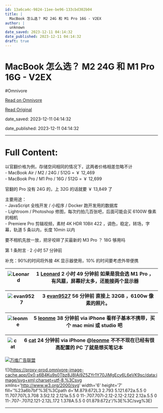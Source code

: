 ```yaml
---
id: 13a6ca4c-9824-11ee-be96-133cbd302b04
title: |
  MacBook 怎么选？ M2 24G 和 M1 Pro 16G - V2EX
author: |
  unknown
date_saved: 2023-12-11 04:14:32
date_published: 2023-12-11 04:14:32
draft: true
---
```


# MacBook 怎么选？ M2 24G 和 M1 Pro 16G - V2EX
#Omnivore

[Read on Omnivore](https://omnivore.app/me/mac-book-m-2-24-g-m-1-pro-16-g-v-2-ex-18c58ef35b4)

[Read Original](https://www.v2ex.com/t/999442)

date_saved: 2023-12-11 04:14:32

date_published: 2023-12-11 04:14:32

--- 

# Full Content: 

以官翻价格为例，存储空间相同的情况下，这两者价格相差忽略不计  
\- MacBook Air / M2 / 24G / 512G = ￥ 12,469  
\- MacBook Pro / M1 Pro / 16G / 512G = ￥ 12,699

官翻的 Pro 没有 24G 的，上 32G 的话就要 ￥ 13,849 了

主要用途：  
\- JavaScript 全栈开发 / 小程序 / Docker 跑开发用的数据库  
\- Lightroom / Photoshop 修图，每次约拍几百张吧，后面可能会买 6100W 像素的相机  
\- Premiere Pro 剪辑视频，素材 4K HDR 10Bit 422 ，调色，稳定，转场，字幕，轨道 5 条以内，长度 10min 以内

要不相机先放一放，把牙咬碎了买最新的 M3 Pro ？ 18G 够用吗

第 1 条附言 · 2 小时 57 分钟前

补充：90%的时间将外接 4K 显示器使用，10% 的时间要考虑外带便携

| ![Leonard](https://proxy-prod.omnivore-image-cache.app/0x0,sYuZdDi-6uJ_JKmIu6cqYP1cL1K-7KXpkKd7u89f1q8c/https://cdn.v2ex.com/avatar/4174/e6b0/89202_normal.png?m=1648864294) | 1 **[Leonard](https://www.v2ex.com/member/Leonard)** 2 小时 49 分钟前 如果是我会选 M1 Pro ，有风扇，屏幕好太多，还能接两个显示器 |
| ---------------------------------------------------------------------------------------------------------------------------------------------------------------------------- | -------------------------------------------------------------------------------------------------- |

| ![evan9527](https://proxy-prod.omnivore-image-cache.app/0x0,s6TLXW8D5ESnu57NwCRJPu2d67cV2zgKEgxE1_qKTgYE/https://cdn.v2ex.com/gravatar/8dc6aa5e01a460f055d1ecb78c04086c?s=48&d=retro) | 3 **[evan9527](https://www.v2ex.com/member/evan9527)** 56 分钟前 直接上 32GB ，6100w 像素的照片。 |
| ------------------------------------------------------------------------------------------------------------------------------------------------------------------------------------- | ------------------------------------------------------------------------------------ |

| ![leonme](https://proxy-prod.omnivore-image-cache.app/0x0,sc7QQvNgHFem85YskL86QIi2CfrFhPCsPLWxSpQklKys/https://cdn.v2ex.com/avatar/62e1/4cd4/316569_normal.png?m=1657810969) | 5 **[leonme](https://www.v2ex.com/member/leonme)** 38 分钟前 via iPhone 看样子基本不携带，买个 mac mini 或 studio 吧 |
| ---------------------------------------------------------------------------------------------------------------------------------------------------------------------------- | ---------------------------------------------------------------------------------------------------- |

| ![cat](https://proxy-prod.omnivore-image-cache.app/0x0,sFZqSNsBcpDZ7_nGZpLKpcira8aJ52X4mmzaB2D5qFfs/https://cdn.v2ex.com/avatar/eac6/547c/84153_normal.png?m=1417140800) | 6 **[cat](https://www.v2ex.com/member/cat)** 24 分钟前 via iPhone @[leonme](https://www.v2ex.com/member/leonme) 不不不现在已经有很高配置的 PC 了就是想买笔记本 |
| ------------------------------------------------------------------------------------------------------------------------------------------------------------------------ | -------------------------------------------------------------------------------------------------------------------------------------- |

[](https://wwads.cn/click/bait)[![万维广告联盟](https://proxy-prod.omnivore-image-cache.app/130x0,sQZCiJD8Gza9iH1vnhhGOUjfAviUjgukZ37oPJNYWIGI/https://cdn.wwads.cn/creatives/TJiqU9LJrfPyyBbauAna1Lptzb4pf9CYdWn8FTCs.jpg)](https://wwads.cn/click/bundle?code=LUSCRZmx44YTmz9lzUWInw6LbIJSkB)

![](https://proxy-prod.omnivore-image-cache.app/0x0,s6B4Ku9s0Tbz8J8IAj9Z5ZYr1Y70JiMgEcy6L6eVK9sc/data:image/svg+xml;charset=utf-8,%3Csvg xmlns='http://www.w3.org/2000/svg' width='6' height='7' fill='%23a6b7bf'%3E%3Cpath d='M.879.672L3 2.793 5.121.672a.5.5 0 11.707.707L3.708 3.5l2.12 2.121a.5.5 0 11-.707.707l-2.12-2.12-2.122 2.12a.5.5 0 11-.707-.707l2.121-2.12L.172 1.378A.5.5 0 01.879.672z'/%3E%3C/svg%3E)

---

